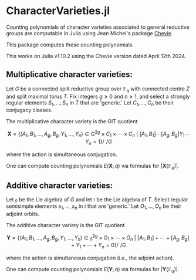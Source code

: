 # CharacterVarieties.jl
Counting polynomials of character varieties associated to general reductive groups are computable in Julia using Jean Michel's package [Chevie](https://github.com/jmichel7/Chevie.jl). 

This package computes these counting polynomials. 

This works on Julia v1.10.2 using the Chevie version dated April 12th 2024. 

## Multiplicative character varieties:
Let $G$ be a connected split reductive group over $\mathbb{F}_q$ with connected centre $Z$ and split maximal torus $T$. Fix integers $g\geq 0$ and $n\geq 1$, and select a strongly regular elements $S_1,\ldots,S_n$ in $T$ that are 'generic.' Let $C_1,\ldots,C_n$ be their conjugacy classes. 

The multiplicative character variety is the GIT quotient
```math
\mathbf{X} = \bigg\{(A_1,B_1,\ldots,A_g,B_g,Y_1,\ldots,Y_n)\in G^{2g}\times C_1\times \cdots\times C_n\ \bigg|\ [A_1,B_1]\cdots[A_g,B_g]Y_1\cdots Y_n = 1\bigg\}\bigg/\!\!\!\!\bigg/G
```
where the action is simultaneous conjugation. 

One can compute counting polynomials $E(\mathbf{X};q)$ via formulas for $|\mathbf{X}(\mathbb{F}_q)|$.  

## Additive character varieties:
Let $\mathfrak{g}$ be the Lie algebra of $G$ and let $\mathfrak{t}$ be the Lie algebra of $T$. Select regular semisimple elements $s_1,\ldots,s_n$ in $\mathfrak{t}$ that are 'generic.' Let $O_1,\ldots,O_n$ be their adjoint orbits. 

The additive character variety is the GIT quotient
```math
\mathbf{Y} = \bigg\{(A_1,B_1,\ldots,A_g,B_g,Y_1,\ldots,Y_n)\in \mathfrak{g}^{2g}\times O_1\times \cdots\times O_n\ \bigg|\ [A_1,B_1]+\cdots+[A_g,B_g] + Y_1+ \cdots + Y_n = 0\bigg\}\bigg/\!\!\!\!\bigg/G
```
where the action is simultaneous conjugation (i.e., the adjoint action). 

One can compute counting polynomials $E(\mathbf{Y};q)$ via formulas for $|\mathbf{Y}(\mathbb{F}_q)|$.  
